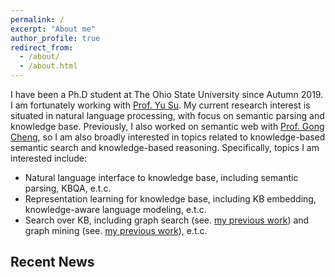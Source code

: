 ```yaml
---
permalink: /
excerpt: "About me"
author_profile: true
redirect_from: 
  - /about/
  - /about.html
---
```


I have been a Ph.D student at The Ohio State University since Autumn 2019. I am fortunately working with [Prof. Yu Su](https://ysu1989.github.io). My current research interest is situated in natural language processing, with focus on semantic parsing and knowledge base. Previously, I also worked on semantic web with [Prof. Gong Cheng](http://ws.nju.edu.cn/~gcheng), so I am also broadly interested in topics related to knowledge-based semantic search and knowledge-based reasoning.
Specifically, topics I am interested include:
* Natural language interface to knowledge base, including semantic parsing, KBQA, e.t.c.
* Representation learning for knowledge base, including KB embedding, knowledge-aware language modeling, e.t.c.
* Search over KB, including graph search (see. [my previous work](http://ws.nju.edu.cn/association/summ2018/wise18_extended.pdf)) and graph mining (see. [my previous work](http://ws.nju.edu.cn/relevance/relsue/relsue-wsdm2019-cr.pdf)), e.t.c.

## Recent News

